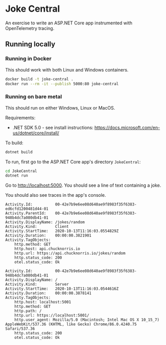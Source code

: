 # Joke Central

An exercise to write an ASP.NET Core app instrumented with OpenTelemetry tracing.

## Running locally

### Running in Docker

This should work with both Linux and Windows containers.

```sh
docker build -t joke-central .
docker run --rm -it --publish 5000:80 joke-central
```

### Running on bare metal

This should run on either Windows, Linux or MacOS.

Requirements:

- .NET SDK 5.0 - see install instructions: <https://docs.microsoft.com/en-us/dotnet/core/install/>

To build:

```sh
dotnet build
```

To run, first go to the ASP.NET Core app's directory `JokeCentral`:

```sh
cd JokeCentral
dotnet run
```

Go to <http://localhost:5000>. You should see a line of text containing a joke.

You should also see traces in the app's console.

```console
Activity.Id:          00-42e7b9e6ee08d640ae9f8983f35f6383-ed6cfd1200481d44-01
Activity.ParentId:    00-42e7b9e6ee08d640ae9f8983f35f6383-948b4dc7a080db41-01
Activity.DisplayName: /jokes/random
Activity.Kind:        Client
Activity.StartTime:   2020-10-13T11:16:03.0554829Z
Activity.Duration:    00:00:00.3821901
Activity.TagObjects:
    http.method: GET
    http.host: api.chucknorris.io
    http.url: https://api.chucknorris.io/jokes/random
    http.status_code: 200
    otel.status_code: Ok

Activity.Id:          00-42e7b9e6ee08d640ae9f8983f35f6383-948b4dc7a080db41-01
Activity.DisplayName: /
Activity.Kind:        Server
Activity.StartTime:   2020-10-13T11:16:03.0544616Z
Activity.Duration:    00:00:00.3878141
Activity.TagObjects:
    http.host: localhost:5001
    http.method: GET
    http.path: /
    http.url: https://localhost:5001/
    http.user_agent: Mozilla/5.0 (Macintosh; Intel Mac OS X 10_15_7) AppleWebKit/537.36 (KHTML, like Gecko) Chrome/86.0.4240.75 Safari/537.36
    http.status_code: 200
    otel.status_code: Ok
```
